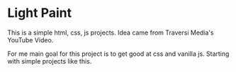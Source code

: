 # Light Paint

This is a simple html, css, js projects. Idea came from Traversi Media's YouTube Video.

For me main goal for this project is to get good at css and vanilla js. Starting with simple projects like this.

